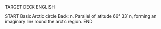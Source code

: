 TARGET DECK
ENGLISH

START
Basic
Arctic circle
Back: n. Parallel of latitude 66° 33´ n, forming an imaginary line round the arctic region.
END
